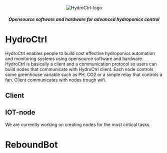 <div align="center">
  
![HydroCtrl-logo](https://user-images.githubusercontent.com/68817622/210755586-5aa0ddc7-f66c-4db1-8e68-a135ee4e9bea.png)

##### Opensource software and hardware for advanced hydroponics control 
</div>

# HydroCtrl
HydroCtrl enables people to build cost effective hydroponics automation and monitoring systems using opensource software and hardware.
HydroCtrl is basically a client and a communication protocol so users can build nodes that communicate with HydroCtrl client.
Each node controls some greenhouse variable such as PH, CO2 or a simple relay that controls a fan.
Client communicates with nodes trough wifi.

## Client 


## IOT-node
We are currently working on creating nodes for the most critical tasks.
# ReboundBot
